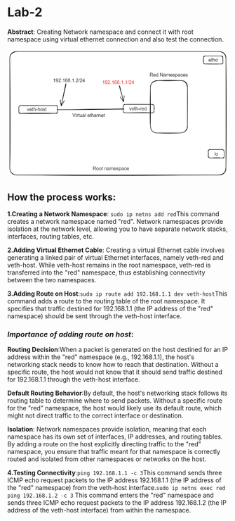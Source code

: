 # Lab-2

**Abstract**: Creating Network namespace and connect it with root namespace using virtual ethernet connection and also test the connection.

<img src="./images/3.png" width="600">

## How the process works:

**1.Creating a Network Namespace**: ``sudo ip netns add red``This command creates a network namespace named "red". Network namespaces provide isolation at the network level, allowing you to have separate network stacks, interfaces, routing tables, etc.

**2.Adding Virtual Ethernet Cable**: Creating a virtual Ethernet cable involves generating a linked pair of virtual Ethernet interfaces, namely veth-red and veth-host. While veth-host remains in the root namespace, veth-red is transferred into the "red" namespace, thus establishing connectivity between the two namespaces.

**3.Adding Route on Host**:``sudo ip route add 192.168.1.1 dev veth-host``This command adds a route to the routing table of the root namespace. It specifies that traffic destined for 192.168.1.1 (the IP address of the "red" namespace) should be sent through the veth-host interface.

### *Importance of adding route on host*:
    
**Routing Decision**:When a packet is generated on the host destined for an IP address within the "red" namespace (e.g., 192.168.1.1), the host's networking stack needs to know how to reach that destination. Without a specific route, the host would not know that it should send traffic destined for 192.168.1.1 through the veth-host interface.

**Default Routing Behavior**:By default, the host's networking stack follows its routing table to determine where to send packets. Without a specific route for the "red" namespace, the host would likely use its default route, which might not direct traffic to the correct interface or destination.

**Isolation**: Network namespaces provide isolation, meaning that each namespace has its own set of interfaces, IP addresses, and routing tables. By adding a route on the host explicitly directing traffic to the "red" namespace, you ensure that traffic meant for that namespace is correctly routed and isolated from other namespaces or networks on the host.

**4.Testing Connectivity**:``ping 192.168.1.1 -c 3``This command sends three ICMP echo request packets to the IP address 192.168.1.1 (the IP address of the "red" namespace) from the veth-host interface.``sudo ip netns exec red ping 192.168.1.2 -c 3`` This command enters the "red" namespace and sends three ICMP echo request packets to the IP address 192.168.1.2 (the IP address of the veth-host interface) from within the namespace.